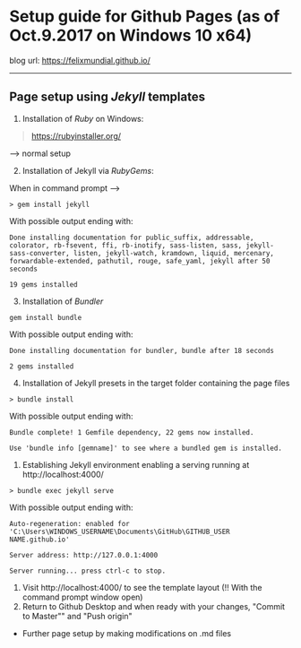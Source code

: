 
# Setup guide for Github Pages (as of Oct.9.2017 on Windows 10 x64)
blog url: https://felixmundial.github.io/
***

## Page setup using *Jekyll* templates 

1. Installation of *Ruby* on Windows:

> https://rubyinstaller.org/ 

--> normal setup

2. Installation of Jekyll via *RubyGems*:

When in command prompt -->

`> gem install jekyll`

With possible output ending with:

`Done installing documentation for public_suffix, addressable, colorator, rb-fsevent, ffi, rb-inotify, sass-listen, sass, jekyll-sass-converter, listen, jekyll-watch, kramdown, liquid, mercenary, forwardable-extended, pathutil, rouge, safe_yaml, jekyll after 50 seconds`

`19 gems installed`

3. Installation of *Bundler*

`gem install bundle`

With possible output ending with:

`Done installing documentation for bundler, bundle after 18 seconds`

`2 gems installed`

4. Installation of Jekyll presets in the target folder containing the page files

`> bundle install`

With possible output ending with:

`Bundle complete! 1 Gemfile dependency, 22 gems now installed.`

`Use 'bundle info [gemname]' to see where a bundled gem is installed.`

1. Establishing Jekyll environment enabling a serving running at http://localhost:4000/

`> bundle exec jekyll serve`

With possible output ending with:

`Auto-regeneration: enabled for 'C:\Users\WINDOWS_USERNAME\Documents\GitHub\GITHUB_USER NAME.github.io'`

`Server address: http://127.0.0.1:4000`
  
`Server running... press ctrl-c to stop.`

1. Visit http://localhost:4000/ to see the template layout (!! With the command prompt window open)
2. Return to Github Desktop and when ready with your changes, "Commit to Master"" and "Push origin"

* Further page setup by making modifications on .md files
